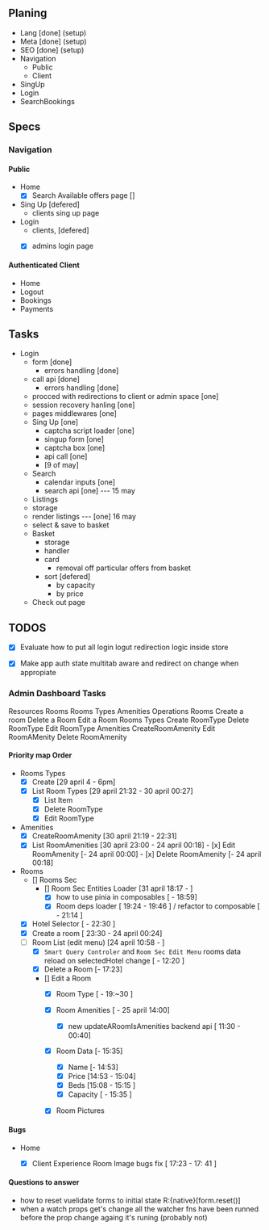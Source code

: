 ## Planing
-   Lang [done] (setup)
-   Meta [done] (setup)
-   SEO  [done] (setup)
-   Navigation
    -   Public
    -   Client
-   SingUp
-   Login
-   SearchBookings



## Specs

### Navigation

#### Public
-   Home
    -   [x] Search Available offers page []
-   Sing Up [defered]
    -   clients sing up page
-   Login
    -   clients, [defered] 
    -   [x] admins login page


#### Authenticated Client
-   Home
-   Logout
-   Bookings
-   Payments

## Tasks
- Login
  - form [done]
    - errors handling [done]
  - call api [done]
    - errors handling [done]
  - procced with redirections to client or admin space [one]
  - session recovery hanling [one]
  - pages middlewares [one]
  - Sing Up [one]
    - captcha script loader [one]
    - singup form [one]
    - captcha box [one]
    - api call [one]
    - [9 of may]
  - Search
    - calendar inputs [one]
    - search api [one] --- 15 may
  -  Listings
    - storage
    - render listings --- [one] 16 may
    - select & save to basket  
  - Basket
    - storage
    - handler
    - card
      - removal off particular offers from basket
    - sort [defered]
      - by capacity 
      - by price 
  - Check out page


## TODOS

-	[x] Evaluate how to put all login logut redirection logic inside store 
-	[x] Make app auth state multitab aware and redirect on change when appropiate



### Admin Dashboard Tasks

Resources
    Rooms
    Rooms Types
    Amenities
Operations
Rooms
    Create a room
    Delete a Room
    Edit a Room
Rooms Types
    Create RoomType
    Delete RoomType
    Edit RoomType
Amenities
    CreateRoomAmenity
    Edit RoomAMenity
    Delete RoomAmenity


#### Priority map Order
- Rooms Types
  - [x] Create  [29 april 4 - 6pm]
  - [x] List Room Types [29 april 21:32 - 30 april 00:27]
      - [x] List Item
      - [x] Delete RoomType
      - [x] Edit RoomType

- Amenities
    - [x] CreateRoomAmenity [30 april 21:19 - 22:31]
    - [x] List RoomAmenities [30 april 23:00 - 24 april  00:18]
          - [x] Edit RoomAmenity [- 24 april 00:00]
          - [x] Delete RoomAmenity [- 24 april  00:18]
- Rooms
    - [] Rooms Sec 
      - [] Room Sec Entities Loader  [31 april 18:17 - ]
        - [x] how to use pinia in composables [ - 18:59]
        - [x] Room deps loader [ 19:24 - 19:46 ] / refactor to composable [ - 21:14 ]
    - [x] Hotel Selector [ - 22:30 ]
    - [x] Create a room [ 23:30 - 24 april 00:24]
    - [ ] Room List (edit menu) [24 april 10:58 - ]
      - [x] `Smart Query Controler` and `Room Sec Edit Menu` rooms data reload on selectedHotel change [ - 12:20 ]
      - [x] Delete a Room [- 17:23]
      - [] Edit a Room
        - [x] Room Type [ - 19:~30 ]
        - [x] Room Amenities [ - 25 april 14:00]
          - [x] new updateARoomIsAmenities backend api [ 11:30 - 00:40]
        - [x] Room Data [- 15:35]
          - [x] Name [- 14:53]
          - [x] Price [14:53 - 15:04]
          - [x] Beds [15:08 - 15:15 ]
          - [x] Capacity [ - 15:35 ]
        - [x] Room Pictures


#### Bugs
- Home
  - [x] Client Experience Room Image bugs fix  [ 17:23 - 17: 41 ]


#### Questions to answer
- how to reset vuelidate forms to initial state R:{native}[form.reset()]
- when a watch props get's change all the watcher fns have been runned before the prop change againg it's runing  (probably not)